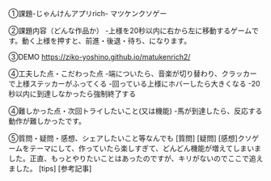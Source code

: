 ①課題-じゃんけんアプリrich-
マツケンクソゲー

②課題内容（どんな作品か）
-上様を20秒以内に右から左に移動するゲームです。動く上様を押すと、前進・後退・待ち、になります。

③DEMO
https://ziko-yoshino.github.io/matukenrich2/

④工夫した点・こだわった点
-端についたら、音楽が切り替わり、クラッカーで上様ステッカーがふってくる
-回っている上様にホバーしたら大きくなる
-20秒以内に到達しなかったら強制終了する

④難しかった点・次回トライしたいこと(又は機能)
-馬が到達したら、反応する動作が難しかったです。

⑤質問・疑問・感想、シェアしたいこと等なんでも
[質問]
[疑問]
[感想]クソゲームをテーマにして、作っていたら楽しすぎて、どんどん機能が増えてしまいました。正直、もっとやりたいことはあったのですが、キリがないのでここで追えました。
[tips]
[参考記事]
